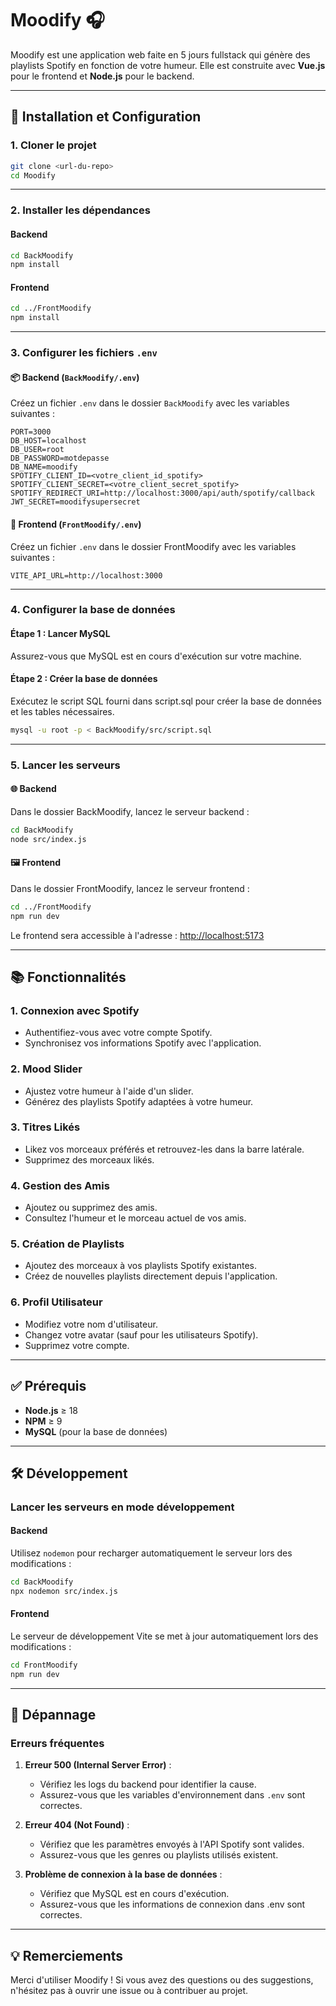 
# Moodify 🎧

Moodify est une application web faite en 5 jours fullstack qui génère des playlists Spotify en fonction de votre humeur. Elle est construite avec **Vue.js** pour le frontend et **Node.js** pour le backend.

---

## 🚀 Installation et Configuration

### 1. Cloner le projet

```bash
git clone <url-du-repo>
cd Moodify
```

---

### 2. Installer les dépendances

#### Backend
```bash
cd BackMoodify
npm install
```

#### Frontend
```bash
cd ../FrontMoodify
npm install
```

---

### 3. Configurer les fichiers `.env`

#### 📦 Backend (`BackMoodify/.env`)
Créez un fichier `.env` dans le dossier `BackMoodify` avec les variables suivantes :

```env
PORT=3000
DB_HOST=localhost
DB_USER=root
DB_PASSWORD=motdepasse
DB_NAME=moodify
SPOTIFY_CLIENT_ID=<votre_client_id_spotify>
SPOTIFY_CLIENT_SECRET=<votre_client_secret_spotify>
SPOTIFY_REDIRECT_URI=http://localhost:3000/api/auth/spotify/callback
JWT_SECRET=moodifysupersecret
```

#### 🎨 Frontend (`FrontMoodify/.env`)
Créez un fichier `.env` dans le dossier FrontMoodify avec les variables suivantes :

```env
VITE_API_URL=http://localhost:3000
```

---

### 4. Configurer la base de données

#### Étape 1 : Lancer MySQL
Assurez-vous que MySQL est en cours d'exécution sur votre machine.

#### Étape 2 : Créer la base de données
Exécutez le script SQL fourni dans script.sql pour créer la base de données et les tables nécessaires.

```bash
mysql -u root -p < BackMoodify/src/script.sql
```

---

### 5. Lancer les serveurs

#### 🌐 Backend
Dans le dossier BackMoodify, lancez le serveur backend :

```bash
cd BackMoodify
node src/index.js
```

#### 🖼️ Frontend
Dans le dossier FrontMoodify, lancez le serveur frontend :

```bash
cd ../FrontMoodify
npm run dev
```

Le frontend sera accessible à l'adresse : [http://localhost:5173](http://localhost:5173)

---

## 📚 Fonctionnalités

### 1. **Connexion avec Spotify**
- Authentifiez-vous avec votre compte Spotify.
- Synchronisez vos informations Spotify avec l'application.

### 2. **Mood Slider**
- Ajustez votre humeur à l'aide d'un slider.
- Générez des playlists Spotify adaptées à votre humeur.

### 3. **Titres Likés**
- Likez vos morceaux préférés et retrouvez-les dans la barre latérale.
- Supprimez des morceaux likés.

### 4. **Gestion des Amis**
- Ajoutez ou supprimez des amis.
- Consultez l'humeur et le morceau actuel de vos amis.

### 5. **Création de Playlists**
- Ajoutez des morceaux à vos playlists Spotify existantes.
- Créez de nouvelles playlists directement depuis l'application.

### 6. **Profil Utilisateur**
- Modifiez votre nom d'utilisateur.
- Changez votre avatar (sauf pour les utilisateurs Spotify).
- Supprimez votre compte.

---

## ✅ Prérequis

- **Node.js** ≥ 18
- **NPM** ≥ 9
- **MySQL** (pour la base de données)

---

## 🛠️ Développement

### Lancer les serveurs en mode développement

#### Backend
Utilisez `nodemon` pour recharger automatiquement le serveur lors des modifications :

```bash
cd BackMoodify
npx nodemon src/index.js
```

#### Frontend
Le serveur de développement Vite se met à jour automatiquement lors des modifications :

```bash
cd FrontMoodify
npm run dev
```

---

## 🐛 Dépannage

### Erreurs fréquentes

1. **Erreur 500 (Internal Server Error)** :
   - Vérifiez les logs du backend pour identifier la cause.
   - Assurez-vous que les variables d'environnement dans `.env` sont correctes.

2. **Erreur 404 (Not Found)** :
   - Vérifiez que les paramètres envoyés à l'API Spotify sont valides.
   - Assurez-vous que les genres ou playlists utilisés existent.

3. **Problème de connexion à la base de données** :
   - Vérifiez que MySQL est en cours d'exécution.
   - Assurez-vous que les informations de connexion dans .env sont correctes.

---


## 💡 Remerciements

Merci d'utiliser Moodify ! Si vous avez des questions ou des suggestions, n'hésitez pas à ouvrir une issue ou à contribuer au projet.
